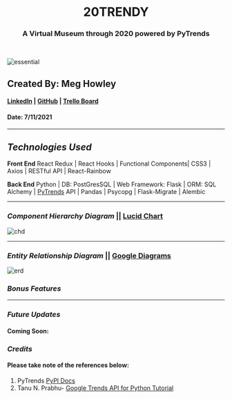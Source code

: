 <h1 align="center">20TRENDY</h1>

<h3 align="center">A Virtual Museum through 2020 powered by PyTrends</h3>

<br />

![essential](https://static01.nyt.com/images/2020/05/24/arts/24museum-covidittem9/merlin_172435299_47ec9fd1-ccb6-43ef-ba57-ee39491693cb-superJumbo.jpg?quality=90&auto=webp)

## Created By: Meg Howley
#### [LinkedIn](https://www.linkedin.com/in/megan-l-howley-4b568199/) | [GitHub](https://github.com/meglhowley) | [Trello Board](https://trello.com/b/pCm4LABs/take-a-hike)
#### Date: 7/11/2021
***
## *Technologies Used*
**Front End**  React Redux | React Hooks | Functional Components| CSS3 | Axios | RESTful API | React-Rainbow
<br />

**Back End** 
Python | DB: PostGresSQL | Web Framework: Flask | ORM: SQL Alchemy |  [PyTrends](https://pypi.org/project/pytrends/) API | Pandas | Psycopg | Flask-Migrate | Alembic
***
### *Component Hierarchy Diagram* || [Lucid Chart](https://lucid.app/lucidchart/c25b7264-131d-4c18-b0ac-cf05a2aed61f/edit?beaconFlowId=863746CA6A2CAF06&invitationId=inv_84a0b470-9c1c-4680-ac9c-a3648c2b4356&page=0_0#)
![chd](https://i.imgur.com/jlkyHY7.png)
***
### *Entity Relationship Diagram* || [Google Diagrams](https://app.diagrams.net/#G1-0-_e6lKrx407kz1lDi36ua93f4MonAV)
![erd](https://i.imgur.com/KCAKTuD.png)
### *Bonus Features*
***
 ### *Future Updates*
#### Coming Soon:

### *Credits*
#### Please take note of the references below:
1. PyTrends [PyPI Docs](https://pypi.org/project/pytrends/)
2. Tanu N. Prabhu- [Google Trends API for Python Tutorial](https://towardsdatascience.com/google-trends-api-for-python-a84bc25db88f)
####
